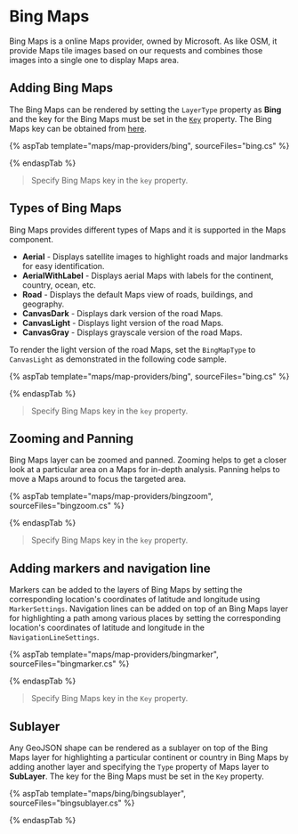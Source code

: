 # Bing Maps

Bing Maps is a online Maps provider, owned by Microsoft. As like OSM, it provide Maps tile images based on our requests and combines those images into a single one to display Maps area.

## Adding Bing Maps

The Bing Maps can be rendered by setting the `LayerType` property as **Bing** and the key for the Bing Maps must be set in the [`Key`](../api/maps/layerSettingsModel/#key) property. The Bing Maps key can be obtained from [here](https://www.microsoft.com/en-us/maps/create-a-bing-maps-key).

{% aspTab template="maps/map-providers/bing", sourceFiles="bing.cs" %}

{% endaspTab %}

>Specify Bing Maps key in the `key` property.

## Types of Bing Maps

Bing Maps provides different types of Maps and it is supported in the Maps component.

* **Aerial** - Displays satellite images to highlight roads and major landmarks for easy identification.
* **AerialWithLabel** - Displays aerial Maps with labels for the continent, country, ocean, etc.
* **Road** - Displays the default Maps view of roads, buildings, and geography.
* **CanvasDark** - Displays dark version of the road Maps.
* **CanvasLight** - Displays light version of the road Maps.
* **CanvasGray** - Displays grayscale version of the road Maps.

To render the light version of the road Maps, set the `BingMapType` to `CanvasLight` as demonstrated in the following code sample.

{% aspTab template="maps/map-providers/bing", sourceFiles="bing.cs" %}

{% endaspTab %}

>Specify Bing Maps key in the `key` property.

## Zooming and Panning

Bing Maps layer can be zoomed and panned. Zooming helps to get a closer look at a particular area on a Maps for in-depth analysis. Panning helps to move a Maps around to focus the targeted area.

{% aspTab template="maps/map-providers/bingzoom", sourceFiles="bingzoom.cs" %}

{% endaspTab %}

>Specify Bing Maps key in the `key` property.

## Adding markers and navigation line

Markers can be added to the layers of Bing Maps by setting the corresponding location's coordinates of latitude and longitude using `MarkerSettings`. Navigation lines can be added on top of an Bing Maps layer for highlighting a path among various places by setting the corresponding location's coordinates of latitude and longitude in the `NavigationLineSettings`.

{% aspTab template="maps/map-providers/bingmarker", sourceFiles="bingmarker.cs" %}

{% endaspTab %}

>Specify Bing Maps key in the `Key` property.

## Sublayer

Any GeoJSON shape can be rendered as a sublayer on top of the Bing Maps layer for highlighting a particular continent or country in Bing Maps by adding another layer and specifying the `Type` property of Maps layer to **SubLayer**. The key for the Bing Maps must be set in the `Key` property.

{% aspTab template="maps/bing/bingsublayer", sourceFiles="bingsublayer.cs" %}

{% endaspTab %}